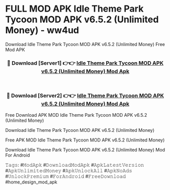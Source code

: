 # FULL MOD APK Idle Theme Park Tycoon MOD APK v6.5.2 (Unlimited Money) - ww4ud
Download Idle Theme Park Tycoon MOD APK v6.5.2 (Unlimited Money) Free Mod APK

<div align="center">
<h3>🔴 Download [Server1] 👉👉 <a href="https://apk-comot.site?title=Idle_Theme_Park_Tycoon_MOD_APK_v6.5.2_(Unlimited_Money)">Idle Theme Park Tycoon MOD APK v6.5.2 (Unlimited Money) Mod Apk</a></h3><br>

<h3>🔴 Download [Server2] 👉👉 <a href="https://apk-comot.site?title=Idle_Theme_Park_Tycoon_MOD_APK_v6.5.2_(Unlimited_Money)">Idle Theme Park Tycoon MOD APK v6.5.2 (Unlimited Money) Mod Apk</a></h3>
</div>


Free Download APK MOD Idle Theme Park Tycoon MOD APK v6.5.2 (Unlimited Money)

Download Idle Theme Park Tycoon MOD APK v6.5.2 (Unlimited Money) 

Free APK MOD Idle Theme Park Tycoon MOD APK v6.5.2 (Unlimited Money) 

Download Idle Theme Park Tycoon MOD APK v6.5.2 (Unlimited Money) Mod For Android

𝚃𝚊𝚐𝚜: #𝙼𝚘𝚍𝙰𝚙𝚔 #𝙳𝚘𝚠𝚗𝚕𝚘𝚊𝚍𝙼𝚘𝚍𝙰𝚙𝚔 #𝙰𝚙𝚔𝙻𝚊𝚝𝚎𝚜𝚝𝚅𝚎𝚛𝚜𝚒𝚘𝚗 #𝙰𝚙𝚔𝚄𝚗𝚕𝚒𝚖𝚒𝚝𝚎𝚍𝙼𝚘𝚗𝚎𝚢 #𝙰𝚙𝚔𝚄𝚗𝚕𝚘𝚌𝚔𝙰𝚕𝚕 #𝙰𝚙𝚔𝙽𝚘𝙰𝚍𝚜 #𝚄𝚗𝚕𝚘𝚌𝚔𝙿𝚛𝚎𝚖𝚒𝚞𝚖 #𝙵𝚘𝚛𝙰𝚗𝚍𝚛𝚘𝚒𝚍 #𝙵𝚛𝚎𝚎𝙳𝚘𝚠𝚗𝚕𝚘𝚊𝚍 #home_design_mod_apk